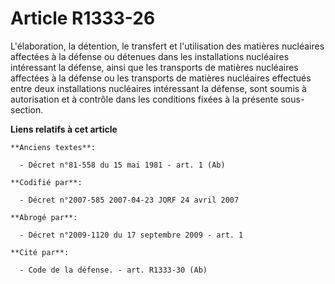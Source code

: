 # Article R1333-26

L'élaboration, la détention, le transfert et l'utilisation des matières nucléaires affectées à la défense ou détenues dans
les installations nucléaires intéressant la défense, ainsi que les transports de matières nucléaires affectées à la défense
ou les transports de matières nucléaires effectués entre deux installations nucléaires intéressant la défense, sont soumis à
autorisation et à contrôle dans les conditions fixées à la présente sous-section.

**Liens relatifs à cet article**

	**Anciens textes**:

	  - Décret n°81-558 du 15 mai 1981 - art. 1 (Ab)

	**Codifié par**:

	  - Décret n°2007-585 2007-04-23 JORF 24 avril 2007

	**Abrogé par**:

	  - Décret n°2009-1120 du 17 septembre 2009 - art. 1

	**Cité par**:

	  - Code de la défense. - art. R1333-30 (Ab)
